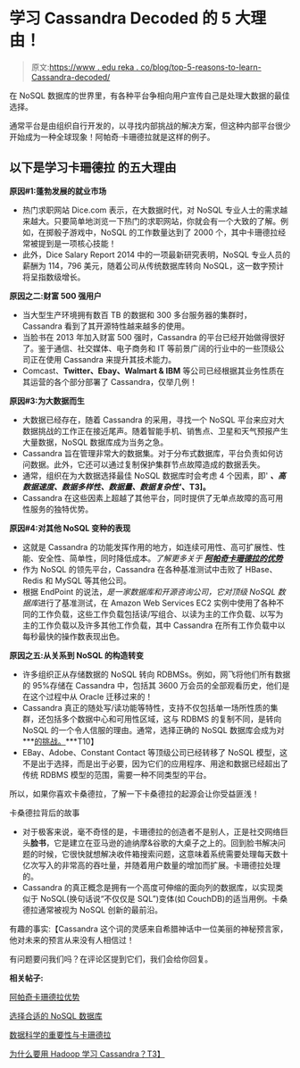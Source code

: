 # 学习 Cassandra Decoded 的 5 大理由！

> 原文:[https://www . edu reka . co/blog/top-5-reasons-to-learn-Cassandra-decoded/](https://www.edureka.co/blog/top-5-reasons-to-learn-cassandra-decoded/)

在 NoSQL 数据库的世界里，有各种平台争相向用户宣传自己是处理大数据的最佳选择。

通常平台是由组织自行开发的，以寻找内部挑战的解决方案，但这种内部平台很少开始成为一种全球现象！阿帕奇·卡珊德拉就是这样的例子。

## **以下是学习卡珊德拉** 的五大理由

**原因#1:蓬勃发展的就业市场**

*   热门求职网站 Dice.com 表示，在大数据时代，对 NoSQL 专业人士的需求越来越大。只要简单地浏览一下热门的求职网站，你就会有一个大致的了解。例如，在掷骰子游戏中，NoSQL 的工作数量达到了 2000 个，其中卡珊德拉经常被提到是一项核心技能！
*   此外，Dice Salary Report 2014 中的一项最新研究表明，NoSQL 专业人员的薪酬为 114，796 美元，随着公司从传统数据库转向 NoSQL，这一数字预计将呈指数级增长。

**原因之二:财富 500 强用户**

*   当大型生产环境拥有数百 TB 的数据和 300 多台服务器的集群时，Cassandra 看到了其开源特性越来越多的使用。
*   当脸书在 2013 年加入财富 500 强时，Cassandra 的平台已经开始做得很好了。鉴于通信、社交媒体、电子商务和 IT 等前景广阔的行业中的一些顶级公司正在使用 Cassandra 来提升其技术能力。
*   Comcast、**Twitter、Ebay、Walmart & IBM** 等公司已经根据其业务性质在其运营的各个部分部署了 Cassandra，仅举几例！

**原因#3:为大数据而生**

*   大数据已经存在，随着 Cassandra 的采用，寻找一个 NoSQL 平台来应对大数据挑战的工作正在接近尾声。随着智能手机、销售点、卫星和天气预报产生大量数据，NoSQL 数据库成为当务之急。
*   Cassandra 旨在管理非常大的数据集。对于分布式数据库，平台负责如何访问数据。此外，它还可以通过复制保护集群节点故障造成的数据丢失。
*   通常，组织在为大数据选择最佳 NoSQL 数据库时会考虑 4 个因素，即' ***、高数据速度、数据多样性、数据量、数据复杂性'*、T3]。**
*   Cassandra 在这些因素上超越了其他平台，同时提供了无单点故障的高可用性服务的独特优势。

**原因#4:对其他 NoSQL 变种的表现**

*   这就是 Cassandra 的功能发挥作用的地方，如连续可用性、高可扩展性、性能、安全性、简单性，同时降低成本。*了解更多关于 **[阿帕奇卡珊德拉的优势](https://www.edureka.co/blog/apache-cassandra-advantages/)***
*   作为 NoSQL 的领先平台，Cassandra 在各种基准测试中击败了 HBase、Redis 和 MySQL 等其他公司。
*   根据 EndPoint 的说法，*是一家数据库和开源咨询公司，它对顶级 NoSQL 数据库*进行了基准测试，在 Amazon Web Services EC2 实例中使用了各种不同的工作负载，这些工作负载包括读/写组合、以读为主的工作负载、以写为主的工作负载以及许多其他工作负载，其中 Cassandra 在所有工作负载中以每秒最快的操作数表现出色。

**原因之五:从关系到 NoSQL 的构造转变**

*   许多组织正从存储数据的 NoSQL 转向 RDBMSs。例如，网飞将他们所有数据的 95%存储在 Cassandra 中，包括其 3600 万会员的全部观看历史，他们是在这个过程中从 Oracle 迁移过来的！
*   Cassandra 真正的随处写/读功能等特性，支持不仅包括单一场所性质的集群，还包括多个数据中心和可用性区域，这与 RDBMS 的复制不同，是转向 NoSQL 的一个令人信服的理由。通常，选择正确的 NoSQL 数据库会成为对 ***[的挑战。](https://www.edureka.co/blog/choosing-the-right-nosql-database/)***T10】
*   EBay、Adobe、Constant Contact 等顶级公司已经转移了 NoSQL 模型，这不是出于选择，而是出于必要，因为它们的应用程序、用途和数据已经超出了传统 RDBMS 模型的范围，需要一种不同类型的平台。

所以，如果你喜欢卡桑德拉，了解一下卡桑德拉的起源会让你受益匪浅！

卡桑德拉背后的故事

*   对于极客来说，毫不奇怪的是，卡珊德拉的创造者不是别人，正是社交网络巨头**脸书**，它是建立在亚马逊的迪纳摩&谷歌的大桌子之上的。回到脸书解决问题的时候，它很快就想解决收件箱搜索问题，这意味着系统需要处理每天数十亿次写入的非常高的吞吐量，并随着用户数量的增加而扩展。卡珊德拉处理的。
*   Cassandra 的真正概念是拥有一个高度可伸缩的面向列的数据库，以实现类似于 NoSQL(换句话说“不仅仅是 SQL”)变体(如 CouchDB)的适当用例。卡桑德拉通常被视为 NoSQL 创新的最前沿。

有趣的事实:【Cassandra 这个词的灵感来自希腊神话中一位美丽的神秘预言家，他对未来的预言从来没有人相信过！

有问题要问我们吗？在评论区提到它们，我们会给你回复。

**相关帖子:**

[阿帕奇卡珊德拉优势](https://www.edureka.co/blog/apache-cassandra-advantages/)

[选择合适的 NoSQL 数据库](https://www.edureka.co/blog/choosing-the-right-nosql-database/)

[数据科学的重要性与卡珊德拉](https://www.edureka.co/blog/importance-of-data-science-and-how-it-works-with-cassandra-2/)

[为什么要用 Hadoop 学习 Cassandra？T3】](https://www.edureka.co/blog/why-learn-cassandra-with-hadoop/)